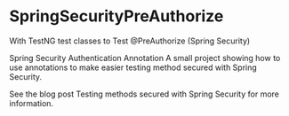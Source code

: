 SpringSecurityPreAuthorize
==========================

With TestNG test classes to Test @PreAuthorize (Spring Security)

Spring Security Authentication Annotation
A small project showing how to use annotations to make easier testing method secured with Spring Security.

See the blog post Testing methods secured with Spring Security for more information.
